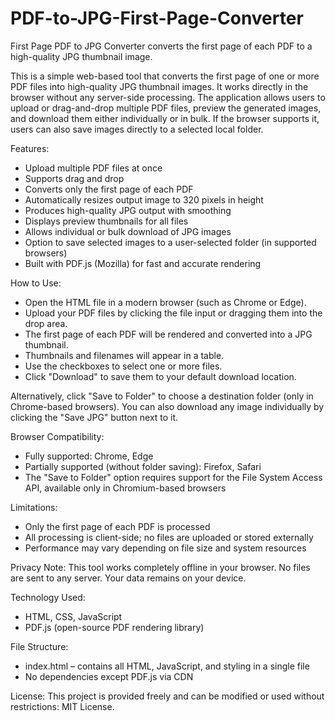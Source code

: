 # PDF-to-JPG-First-Page-Converter
First Page PDF to JPG Converter converts the first page of each PDF to a high-quality JPG thumbnail image.

This is a simple web-based tool that converts the first page of one or more PDF files into high-quality JPG thumbnail images. It works directly in the browser without any server-side processing. The application allows users to upload or drag-and-drop multiple PDF files, preview the generated images, and download them either individually or in bulk. If the browser supports it, users can also save images directly to a selected local folder.

Features:

- Upload multiple PDF files at once
- Supports drag and drop
- Converts only the first page of each PDF
- Automatically resizes output image to 320 pixels in height
- Produces high-quality JPG output with smoothing
- Displays preview thumbnails for all files
- Allows individual or bulk download of JPG images
- Option to save selected images to a user-selected folder (in supported browsers)
- Built with PDF.js (Mozilla) for fast and accurate rendering

How to Use:

- Open the HTML file in a modern browser (such as Chrome or Edge).
- Upload your PDF files by clicking the file input or dragging them into the drop area.
- The first page of each PDF will be rendered and converted into a JPG thumbnail.
- Thumbnails and filenames will appear in a table.
- Use the checkboxes to select one or more files.
- Click "Download" to save them to your default download location.

Alternatively, click "Save to Folder" to choose a destination folder (only in Chrome-based browsers).
You can also download any image individually by clicking the "Save JPG" button next to it.

Browser Compatibility:

- Fully supported: Chrome, Edge
- Partially supported (without folder saving): Firefox, Safari
- The "Save to Folder" option requires support for the File System Access API, available only in Chromium-based browsers

Limitations:

- Only the first page of each PDF is processed
- All processing is client-side; no files are uploaded or stored externally
- Performance may vary depending on file size and system resources

Privacy Note:
This tool works completely offline in your browser. No files are sent to any server. Your data remains on your device.

Technology Used:

- HTML, CSS, JavaScript
- PDF.js (open-source PDF rendering library)

File Structure:

- index.html – contains all HTML, JavaScript, and styling in a single file
- No dependencies except PDF.js via CDN

License:
This project is provided freely and can be modified or used without restrictions: MIT License.
